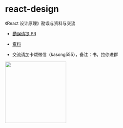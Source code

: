 # react-design

《React 设计原理》勘误与资料与交流

- [勘误请提 PR](https://github.com/BetaSu/react-design/pulls)

- [资料](./data.md)

- 交流请加卡颂微信（kasong555），备注：书，拉你进群

<image width="200" src="https://user-images.githubusercontent.com/15828041/199389833-e392507a-9125-4f44-97b8-dc9872b8fb50.png"/>
